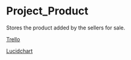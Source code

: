 # Project_Product

Stores the product added by the sellers for sale.

<a href="https://trello.com/b/HaVrlzUa/sprint-1"> Trello </a>

<a href="https://lucid.app/lucidchart/316dfc51-f689-4a40-bb36-aaa6c14920aa/edit?viewport_loc=426%2C18%2C1774%2C982%2C0_0&invitationId=inv_e5d1ca82-de29-4058-bf66-76f1d25458a3">Lucidchart</a>

